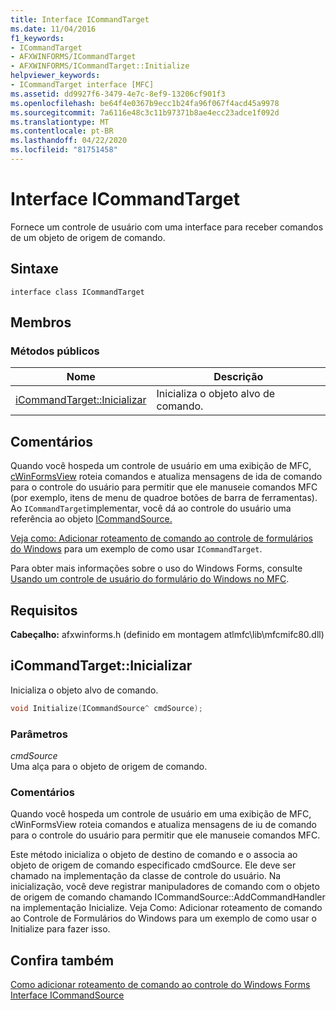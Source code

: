 ```yaml
---
title: Interface ICommandTarget
ms.date: 11/04/2016
f1_keywords:
- ICommandTarget
- AFXWINFORMS/ICommandTarget
- AFXWINFORMS/ICommandTarget::Initialize
helpviewer_keywords:
- ICommandTarget interface [MFC]
ms.assetid: dd9927f6-3479-4e7c-8ef9-13206cf901f3
ms.openlocfilehash: be64f4e0367b9ecc1b24fa96f067f4acd45a9978
ms.sourcegitcommit: 7a6116e48c3c11b97371b8ae4ecc23adce1f092d
ms.translationtype: MT
ms.contentlocale: pt-BR
ms.lasthandoff: 04/22/2020
ms.locfileid: "81751458"
---
```

# <a name="icommandtarget-interface"></a>Interface ICommandTarget

Fornece um controle de usuário com uma interface para receber comandos de um objeto de origem de comando.

## <a name="syntax"></a>Sintaxe

```
interface class ICommandTarget
```

## <a name="members"></a>Membros

### <a name="public-methods"></a>Métodos públicos

|Nome|Descrição|
|----------|-----------------|
|[iCommandTarget::Inicializar](#initialize)|Inicializa o objeto alvo de comando.|

## <a name="remarks"></a>Comentários

Quando você hospeda um controle de usuário em uma exibição de MFC, [cWinFormsView](../../mfc/reference/cwinformsview-class.md) roteia comandos e atualiza mensagens de ida de comando para o controle do usuário para permitir que ele manuseie comandos MFC (por exemplo, itens de menu de quadroe botões de barra de ferramentas). Ao `ICommandTarget`implementar, você dá ao controle do usuário uma referência ao objeto [ICommandSource.](../../mfc/reference/icommandsource-interface.md)

[Veja como: Adicionar roteamento de comando ao controle de formulários do Windows](../../dotnet/how-to-add-command-routing-to-the-windows-forms-control.md) para um exemplo de como usar `ICommandTarget`.

Para obter mais informações sobre o uso do Windows Forms, consulte [Usando um controle de usuário do formulário do Windows no MFC](../../dotnet/using-a-windows-form-user-control-in-mfc.md).

## <a name="requirements"></a>Requisitos

**Cabeçalho:** afxwinforms.h (definido em montagem atlmfc\lib\mfcmifc80.dll)

## <a name="icommandtargetinitialize"></a><a name="initialize"></a>iCommandTarget::Inicializar

Inicializa o objeto alvo de comando.

```cpp
void Initialize(ICommandSource^ cmdSource);
```

### <a name="parameters"></a>Parâmetros

*cmdSource*<br/>
Uma alça para o objeto de origem de comando.

### <a name="remarks"></a>Comentários

Quando você hospeda um controle de usuário em uma exibição de MFC, cWinFormsView roteia comandos e atualiza mensagens de iu de comando para o controle do usuário para permitir que ele manuseie comandos MFC.

Este método inicializa o objeto de destino de comando e o associa ao objeto de origem de comando especificado cmdSource. Ele deve ser chamado na implementação da classe de controle do usuário. Na inicialização, você deve registrar manipuladores de comando com o objeto de origem de comando chamando ICommandSource::AddCommandHandler na implementação Inicialize. Veja Como: Adicionar roteamento de comando ao Controle de Formulários do Windows para um exemplo de como usar o Initialize para fazer isso.

## <a name="see-also"></a>Confira também

[Como adicionar roteamento de comando ao controle do Windows Forms](../../dotnet/how-to-add-command-routing-to-the-windows-forms-control.md)<br/>
[Interface ICommandSource](../../mfc/reference/icommandsource-interface.md)
